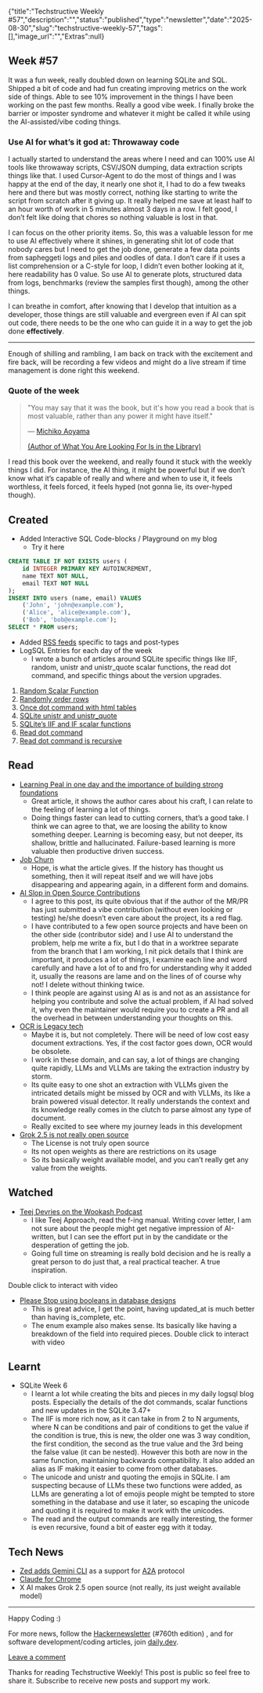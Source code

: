 {"title":"Techstructive Weekly #57","description":"","status":"published","type":"newsletter","date":"2025-08-30","slug":"techstructive-weekly-57","tags":[],"image_url":"","Extras":null}


## Week #57

It was a fun week, really doubled down on learning SQLite and SQL. Shipped a bit of code and had fun creating improving metrics on the work side of things. Able to see 10% improvement in the things I have been working on the past few months. Really a good vibe week. I finally broke the barrier or imposter syndrome and whatever it might be called it while using the AI-assisted/vibe coding things.

### Use AI for what’s it god at: Throwaway code

I actually started to understand the areas where I need and can 100% use AI tools like throwaway scripts, CSV/JSON dumping, data extraction scripts things like that. I used Cursor-Agent to do the most of things and I was happy at the end of the day, it nearly one shot it, I had to do a few tweaks here and there but was mostly correct, nothing like starting to write the script from scratch after it giving up. It really helped me save at least half to an hour worth of work in 5 minutes almost 3 days in a row. I felt good, I don’t felt like doing that chores so nothing valuable is lost in that.

I can focus on the other priority items. So, this was a valuable lesson for me to use AI effectively where it shines, in generating shit lot of code that nobody cares but I need to get the job done, generate a few data points from sapheggeti logs and piles and oodles of data. I don’t care if it uses a list comprehension or a C-style for loop, I didn’t even bother looking at it, here readability has 0 value. So use AI to generate plots, structured data from logs, benchmarks (review the samples first though), among the other things.

I can breathe in comfort, after knowing that I develop that intuition as a developer, those things are still valuable and evergreen even if AI can spit out code, there needs to be the one who can guide it in a way to get the job done **effectively**.

---

Enough of shilling and rambling, I am back on track with the excitement and fire back, will be recording a few videos and might do a live stream if time management is done right this weekend.

### Quote of the week

> "You may say that it was the book, but it's how you read a book that is most valuable, rather than any power it might have itself."
> 
> — [Michiko Aoyama](https://www.goodreads.com/author/quotes/18144498.Michiko_Aoyama)
> 
> [(Author of What You Are Looking For Is in the Library)](https://www.goodreads.com/author/quotes/18144498.Michiko_Aoyama)

I read this book over the weekend, and really found it stuck with the weekly things I did. For instance, the AI thing, it might be powerful but if we don’t know what it’s capable of really and where and when to use it, it feels worthless, it feels forced, it feels hyped (not gonna lie, its over-hyped though).

## Created

- Added Interactive SQL Code-blocks / Playground on my blog
    - Try it here
```sql 
CREATE TABLE IF NOT EXISTS users (
    id INTEGER PRIMARY KEY AUTOINCREMENT,
    name TEXT NOT NULL,
    email TEXT NOT NULL
);
INSERT INTO users (name, email) VALUES
    ('John', 'john@example.com'),
    ('Alice', 'alice@example.com'),
    ('Bob', 'bob@example.com');
SELECT * FROM users;
```

- Added [RSS feeds](https://www.meetgor.com/feeds/) specific to tags and post-types
- LogSQL Entries for each day of the week
    - I wrote a bunch of articles around SQLite specific things like IIF, random, unistr and unistr_quote scalar functions, the read dot command, and specific things about the version upgrades.

1. [Random Scalar Function](https://www.meetgor.com/logsql/sqlite-scalar-function-random/)
2. [Randomly order rows](https://www.meetgor.com/logsql/sqlite-randomly-order-rows/)
3. [Once dot command with html tables](https://www.meetgor.com/logsql/sqlite-dot-commands-html-tables-with-output-and-once/)
4. [SQLite unistr and unistr_quote](https://www.meetgor.com/logsql/sqlite-functions-unistr-and-unistr-quote/)
5. [SQLite’s IIF and IF scalar functions](https://www.meetgor.com/logsql/sqlite-scalar-function-3-valued-iif-and-if-scalar-function/)
6. [Read dot command](https://www.meetgor.com/logsql/sqlite-scalar-function-3-valued-iif-and-if-scalar-function/)
7. [Read dot command is recursive](https://www.meetgor.com/logsql/sqlite-read-dot-command-is-recursive/)

## Read

- [Learning Peal in one day and the importance of building strong foundations](https://guilhermenl.dev/articles/9096ed7725d387606d713e7964e2b3ac06f9bebd2650080b9ca070f0106f5c70)
    - Great article, it shows the author cares about his craft, I can relate to the feeling of learning a lot of things.
    - Doing things faster can lead to cutting corners, that’s a good take. I think we can agree to that, we are loosing the ability to know something deeper. Learning is becoming easy, but not deeper, its shallow, brittle and hallucinated. Failure-based learning is more valuable then productive driven success.
- [Job Churn](https://seths.blog/2025/08/job-churn/)
    - Hope, is what the article gives. If the history has thought us something, then it will repeat itself and we will have jobs disappearing and appearing again, in a different form and domains.
- [AI Slop in Open Source Contributions](https://blog.stuartspence.ca/2025-08-declining-ai-slop-mr.html)
    - I agree to this post, its quite obvious that if the author of the MR/PR has just submitted a vibe contribution (without even looking or testing) he/she doesn’t even care about the project, its a red flag.
    - I have contributed to a few open source projects and have been on the other side (contributor side) and I use AI to understand the problem, help me write a fix, but I do that in a worktree separate from the branch that I am working, I nit pick details that I think are important, it produces a lot of things, I examine each line and word carefully and have a lot of to and fro for understanding why it added it, usually the reasons are lame and on the lines of of course why not! I delete without thinking twice.
    - I think people are against using AI as is and not as an assistance for helping you contribute and solve the actual problem, if AI had solved it, why even the maintainer would require you to create a PR and all the overhead in between understanding your thoughts on this.
- [OCR is Legacy tech](https://www.cloudsquid.io/blog/ocr-is-legacy-tech)
    - Maybe it is, but not completely. There will be need of low cost easy document extractions. Yes, if the cost factor goes down, OCR would be obsolete.
    - I work in these domain, and can say, a lot of things are changing quite rapidly, LLMs and VLLMs are taking the extraction industry by storm.
    - Its quite easy to one shot an extraction with VLLMs given the intricated details might be missed by OCR and with VLLMs, its like a brain powered visual detector. It really understands the context and its knowledge really comes in the clutch to parse almost any type of document.
    - Really excited to see where my journey leads in this development
- [Grok 2.5 is not really open source](https://www.zdnet.com/article/no-grok-2-5-has-not-been-open-sourced-heres-how-you-can-tell/)
    - The License is not truly open source
    - Its not open weights as there are restrictions on its usage
    - So its basically weight available model, and you can’t really get any value from the weights.

## Watched

- [Teej Devries on the Wookash Podcast](https://youtu.be/RNDqPoZvdL8)
    - I like Teej Approach, read the f-ing manual. Writing cover letter, I am not sure about the people might get negative impression of AI-written, but I can see the effort put in by the candidate or the desperation of getting the job.
    - Going full time on streaming is really bold decision and he is really a great person to do just that, a real practical teacher. A true inspiration.

Double click to interact with video
- [Please Stop using booleans in database designs](https://youtu.be/xIRL3klHM9I)
    - This is great advice, I get the point, having updated_at is much better than having is_complete, etc.
    - The enum example also makes sense. Its basically like having a breakdown of the field into required pieces.
  Double click to interact with video

## Learnt

- SQLite Week 6
    - I learnt a lot while creating the bits and pieces in my daily logsql blog posts. Especially the details of the dot commands, scalar functions and new updates in the SQLite 3.47+
    - The IIF is more rich now, as it can take in from 2 to N arguments, where N can be conditions and pair of conditions to get the value if the condition is true, this is new, the older one was 3 way condition, the first condition, the second as the true value and the 3rd being the false value (it can be nested). However this both are now in the same function, maintaining backwards compatibility. It also added an alias as IF making it easier to come from other databases.
    - The unicode and unistr and quoting the emojis in SQLite. I am suspecting because of LLMs these two functions were added, as LLMs are generating a lot of emojis people might be tempted to store something in the database and use it later, so escaping the unicode and quoting it is required to make it work with the unicodes.
    - The read and the output commands are really interesting, the former is even recursive, found a bit of easter egg with it today.

## Tech News

- [Zed adds Gemini CLI](https://zed.dev/blog/bring-your-own-agent-to-zed) as a support for [A2A](https://agentclientprotocol.com/overview/introduction) protocol
- [Claude for Chrome](https://www.anthropic.com/news/claude-for-chrome)
- X AI makes Grok 2.5 open source (not really, its just weight available model)

---

Happy Coding :)

For more news, follow the [Hackernewsletter](https://buttondown.com/hacker-newsletter/archive/hacker-newsletter-760) (#760th edition) , and for software development/coding articles, join [daily.dev](http://daily.dev/).

[Leave a comment](%%half_magic_comments_url%%)

Thanks for reading Techstructive Weekly! This post is public so feel free to share it.
Subscribe to receive new posts and support my work.
